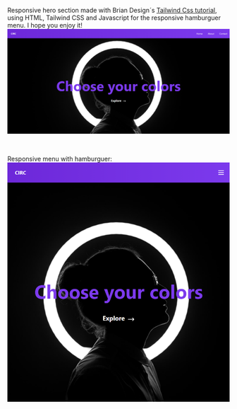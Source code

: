 Responsive hero section made with Brian Design´s [Tailwind Css tutorial](https://www.youtube.com/watch?v=Awl-CPXgpGs&ab_channel=BrianDesign), using HTML, Tailwind CSS and Javascript for the responsive hamburguer menu. I hope you enjoy it!
<br/>
![Hero section](/readme/Circ.png)

<br/>

Responsive menu with hamburguer:
![Hero responsive section](/readme/hamburguer-menu.png)
